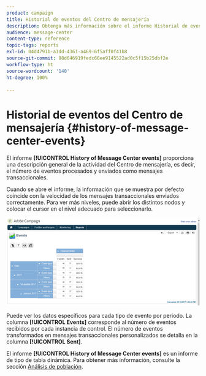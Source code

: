 ```yaml
---
product: campaign
title: Historial de eventos del Centro de mensajería
description: Obtenga más información sobre el informe Historial de eventos del Centro de mensajería.
audience: message-center
content-type: reference
topic-tags: reports
exl-id: 04d4791b-a1dd-4361-a469-6f5aff0f41b8
source-git-commit: 98d646919fedc66ee9145522ad0c5f15b25dbf2e
workflow-type: ht
source-wordcount: '140'
ht-degree: 100%

---
```


# Historial de eventos del Centro de mensajería {#history-of-message-center-events}

El informe **[!UICONTROL History of Message Center events]** proporciona una descripción general de la actividad del Centro de mensajería, es decir, el número de eventos procesados y enviados como mensajes transaccionales.

Cuando se abre el informe, la información que se muestra por defecto coincide con la velocidad de los mensajes transaccionales enviados correctamente. Para ver más niveles, puede abrir los distintos nodos y colocar el cursor en el nivel adecuado para seleccionarlo.

![](assets/messagecenter_reporting_001.png)

Puede ver los datos específicos para cada tipo de evento por periodo. La columna **[!UICONTROL Events]** corresponde al número de eventos recibidos por cada instancia de control. El número de eventos transformados en mensajes transaccionales personalizados se detalla en la columna **[!UICONTROL Sent]**.

El informe **[!UICONTROL History of Message Center events]** es un informe de tipo de tabla dinámica. Para obtener más información, consulte la sección [Análisis de población](../../reporting/using/about-descriptive-analysis.md).
